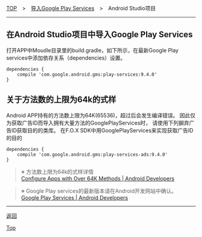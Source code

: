 [TOP](../../README.md)　>　[导入Google Play Services](../README.md)　>　Android Studio项目

---

## 在Android Studio项目中导入Google Play Services

打开APP中Moudle目录里的build.gradle，如下所示，在最新Google Play services中添加依存关系（dependencies）设置。

```
dependencies {
	compile 'com.google.android.gms:play-services:9.4.0'
}
```

## 关于方法数的上限为64k的式样

Android APP持有的方法数上限为64K(65536)，超过后会发生编译错误。
因此仅为获取广告ID而导入拥有大量方法的GooglePlayServices时，
请使用下列摒弃广告ID获取目的的类库。
在F.O.X SDK中用GooglePlayServices来实现获取广告ID的目的

```
dependencies {
	compile 'com.google.android.gms:play-services-ads:9.4.0'
}
```

> ※ 方法数上限为64k的式样详情<br>
[Configure Apps with Over 64K Methods | Android Developers](https://developer.android.com/studio/build/multidex.html)

> ※ Google Play services的最新版本请在Android开发网站中确认。<br>
[Google Play Services | Android Developers](https://developer.android.com/google/play-services/index.html)

---
[返回](../README.md)

[Top](../../../README.md)
